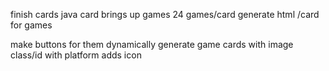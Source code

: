 finish cards 
java card brings up games
24 games/card
generate html /card
for games
<!-- hardcode 6 genres -->
make buttons for them
dynamically generate game cards with image 
class/id with platform adds icon